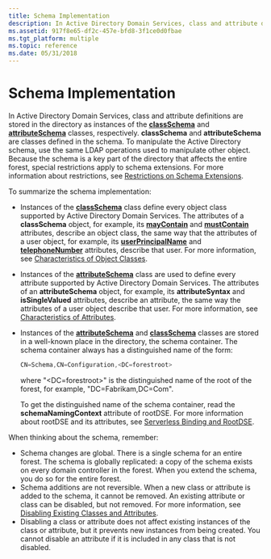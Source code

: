 ```yaml
---
title: Schema Implementation
description: In Active Directory Domain Services, class and attribute definitions are stored in the directory as instances of the classSchema and attributeSchema classes, respectively.
ms.assetid: 917f8e65-df2c-457e-bfd8-3f1ce0d0fbae
ms.tgt_platform: multiple
ms.topic: reference
ms.date: 05/31/2018
---
```


# Schema Implementation

In Active Directory Domain Services, class and attribute definitions are stored in the directory as instances of the [**classSchema**](/windows/desktop/ADSchema/c-classschema) and [**attributeSchema**](/windows/desktop/ADSchema/c-attributeschema) classes, respectively. **classSchema** and **attributeSchema** are classes defined in the schema. To manipulate the Active Directory schema, use the same LDAP operations used to manipulate other object. Because the schema is a key part of the directory that affects the entire forest, special restrictions apply to schema extensions. For more information about restrictions, see [Restrictions on Schema Extensions](restrictions-on-schema-extension.md).

To summarize the schema implementation:

-   Instances of the [**classSchema**](/windows/desktop/ADSchema/c-classschema) class define every object class supported by Active Directory Domain Services. The attributes of a **classSchema** object, for example, its [**mayContain**](/windows/desktop/ADSchema/a-maycontain) and [**mustContain**](/windows/desktop/ADSchema/a-mustcontain) attributes, describe an object class, the same way that the attributes of a user object, for example, its [**userPrincipalName**](/windows/desktop/ADSchema/a-userprincipalname) and [**telephoneNumber**](/windows/desktop/ADSchema/a-telephonenumber) attributes, describe that user. For more information, see [Characteristics of Object Classes](characteristics-of-object-classes.md).
-   Instances of the [**attributeSchema**](/windows/desktop/ADSchema/c-attributeschema) class are used to define every attribute supported by Active Directory Domain Services. The attributes of an **attributeSchema** object, for example, its **attributeSyntax** and **isSingleValued** attributes, describe an attribute, the same way the attributes of a user object describe that user. For more information, see [Characteristics of Attributes](characteristics-of-attributes.md).
-   Instances of the [**attributeSchema**](/windows/desktop/ADSchema/c-attributeschema) and [**classSchema**](/windows/desktop/ADSchema/c-classschema) classes are stored in a well-known place in the directory, the schema container. The schema container always has a distinguished name of the form:

    ```C++
    CN=Schema,CN=Configuration,<DC=forestroot>
    ```

    

    where "&lt;DC=forestroot&gt;" is the distinguished name of the root of the forest, for example, "DC=Fabrikam,DC=Com".

    To get the distinguished name of the schema container, read the **schemaNamingContext** attribute of rootDSE. For more information about rootDSE and its attributes, see [Serverless Binding and RootDSE](serverless-binding-and-rootdse.md).

When thinking about the schema, remember:

-   Schema changes are global. There is a single schema for an entire forest. The schema is globally replicated: a copy of the schema exists on every domain controller in the forest. When you extend the schema, you do so for the entire forest.
-   Schema additions are not reversible. When a new class or attribute is added to the schema, it cannot be removed. An existing attribute or class can be disabled, but not removed. For more information, see [Disabling Existing Classes and Attributes](disabling-existing-classes-and-attributes.md).
-   Disabling a class or attribute does not affect existing instances of the class or attribute, but it prevents new instances from being created. You cannot disable an attribute if it is included in any class that is not disabled.

 

 
